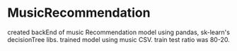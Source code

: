 # MusicRecommendation
created backEnd of music Recommendation model using pandas, sk-learn's decisionTree libs. trained model using music CSV. train test ratio was 80-20.
